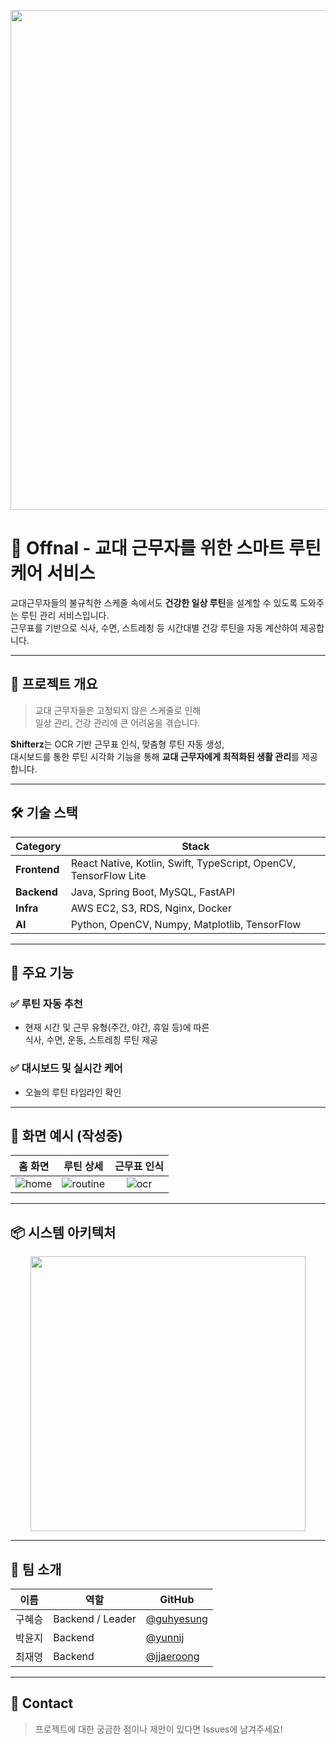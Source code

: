 <p align="center">
<img width="1200" height="800" alt="image" src="https://github.com/user-attachments/assets/27a16240-5423-40a7-a04d-ed36f46b43d3" />
</p>


# 🌙 Offnal - 교대 근무자를 위한 스마트 루틴 케어 서비스

교대근무자들의 불규칙한 스케줄 속에서도 **건강한 일상 루틴**을 설계할 수 있도록 도와주는 루틴 관리 서비스입니다.  
근무표를 기반으로 식사, 수면, 스트레칭 등 시간대별 건강 루틴을 자동 계산하여 제공합니다.

---

## 🚀 프로젝트 개요

> 교대 근무자들은 고정되지 않은 스케줄로 인해  
> 일상 관리, 건강 관리에 큰 어려움을 겪습니다.

**Shifterz**는 OCR 기반 근무표 인식, 맞춤형 루틴 자동 생성,  
대시보드를 통한 루틴 시각화 기능을 통해 **교대 근무자에게 최적화된 생활 관리**를 제공합니다.

---

## 🛠️ 기술 스택

| Category        | Stack                                                  |
|-----------------|--------------------------------------------------------|
| **Frontend**    | React Native, Kotlin, Swift, TypeScript, OpenCV, TensorFlow Lite |
| **Backend**     | Java, Spring Boot, MySQL, FastAPI                      |
| **Infra**       | AWS EC2, S3, RDS, Nginx, Docker                         |
| **AI**          | Python, OpenCV, Numpy, Matplotlib, TensorFlow          |

---

## 🔑 주요 기능

### ✅ 루틴 자동 추천  
- 현재 시간 및 근무 유형(주간, 야간, 휴일 등)에 따른  
  식사, 수면, 운동, 스트레칭 루틴 제공

### ✅ 대시보드 및 실시간 케어  
- 오늘의 루틴 타임라인 확인  

---

## 📸 화면 예시 (작성중)

| 홈 화면 | 루틴 상세 | 근무표 인식 |
|:--------:|:----------:|:------------:|
| ![home](https://your-home-screenshot-url.com) | ![routine](https://your-routine-url.com) | ![ocr](https://your-ocr-url.com) |

---

## 📦 시스템 아키텍처

<p align="center">
  <img src="https://github.com/user-attachments/assets/1283fd8e-8195-456e-a502-affc901a01b0" width="440" />
</p>

---

## 👥 팀 소개

| 이름 | 역할 | GitHub |
|------|------|--------|
| 구혜승 | Backend / Leader | [@guhyesung](https://github.com/GOOHAESEUNG) |
| 박윤지 | Backend | [@yunnij](https://github.com/yunnij) |
| 최재영 | Backend | [@jjaeroong](https://github.com/jjaeroong) |

---

## 💬 Contact

> 프로젝트에 대한 궁금한 점이나 제안이 있다면 Issues에 남겨주세요!
